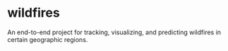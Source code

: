 # wildfires
An end-to-end project for tracking, visualizing, and predicting wildfires in certain geographic regions. 
